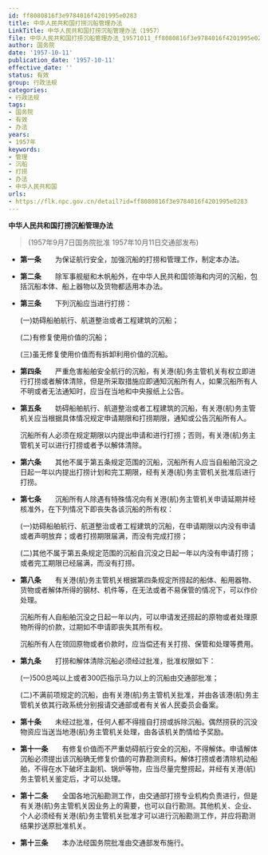 ```yaml
---
id: ff8080816f3e9784016f4201995e0283
title: 中华人民共和国打捞沉船管理办法
LinkTitle: 中华人民共和国打捞沉船管理办法（1957）
file: 中华人民共和国打捞沉船管理办法_19571011_ff8080816f3e9784016f4201995e0283.docx
author: 国务院
date: '1957-10-11'
publication_date: '1957-10-11'
effective_date: ''
status: 有效
group: 行政法规
categories:
- 行政法规
tags:
- 国务院
- 有效
- 办法
years:
- 1957年
keywords:
- 管理
- 沉船
- 打捞
- 办法
- 中华人民共和国
urls:
- https://flk.npc.gov.cn/detail?id=ff8080816f3e9784016f4201995e0283
---
```


**中华人民共和国打捞沉船管理办法**

> (1957年9月7日国务院批准 1957年10月11日交通部发布)

- **第一条**　　为保证航行安全，加强沉船的打捞和管理工作，制定本办法。

- **第二条**　　除军事舰艇和木帆船外，在中华人民共和国领海和内河的沉船，包括沉船本体、船上器物以及货物都适用本办法。

- **第三条**　　下列沉船应当进行打捞：

  (一)妨碍船舶航行、航道整治或者工程建筑的沉船；

  (二)有修复使用价值的沉船；

  (三)虽无修复使用价值而有拆卸利用价值的沉船。

- **第四条**　　严重危害船舶安全航行的沉船，有关港(航)务主管机关有权立即进行打捞或者解体清除，但是所采取措施应即通知沉船所有人，如果沉船所有人不明或者无法通知时，应当在当地和中央报纸上公告。

- **第五条**　　妨碍船舶航行、航道整治或者工程建筑的沉船，有关港(航)务主管机关应当根据具体情况规定申请期限和打捞期限，通知或公告沉船所有人。

  沉船所有人必须在规定期限以内提出申请和进行打捞；否则，有关港(航)务主管机关可以进行打捞或者予以解体清除。

- **第六条**　　其他不属于第五条规定范围的沉船，沉船所有人应当自船舶沉没之日起一年以内提出打捞计划和完工期限，经有关港(航)务主管机关批准后进行打捞。

- **第七条**　　沉船所有人除遇有特殊情况向有关港(航)务主管机关申请延期并经核准外，在下列情况下即丧失各该沉船的所有权：

  (一)妨碍船舶航行、航道整治或者工程建筑的沉船，在申请期限以内没有申请或者声明放弃；或者打捞期限届满，而没有完成打捞；

  (二)其他不属于第五条规定范围的沉船自沉没之日起一年以内没有申请打捞；或者完工期限已经届满，而没有打捞。

- **第八条**　　有关港(航)务主管机关根据第四条规定所捞起的船体、船用器物、货物或者解体所得的钢材、机件等，在无法或者不易保管的情况下，可以作价处理。

  沉船所有人自船舶沉没之日起一年以内，可以申请发还捞起的原物或者处理原物所得的价款，过期如不申请即丧失其所有权。

  沉船所有人在领回原物或者价款时，应当偿还有关打捞、保管和处理等费用。

- **第九条**　　打捞和解体清除沉船必须经过批准，批准权限如下：

  (一)500总吨以上或者300匹指示马力以上的沉船由交通部批准；

  (二)不满前项规定的沉船，由有关港(航)务主管机关批准，并由各该港(航)务主管机关依其行政系统分别报请交通部或者有关省人民委员会备案。

- **第十条**　　未经过批准，任何人都不得擅自打捞或拆除沉船。偶然捞获的沉没物资应当送当地港(航)务主管机关处理，由各该机关酌情给予奖励。

- **第十一条**　　有修复价值而不严重妨碍航行安全的沉船，不得解体。申请解体沉船必须提出该沉船确无修复价值的可靠勘测资料。解体打捞或者清除机动船舶，不得在水下破坏主副机、锅炉等物，应当尽量完整捞起，并经有关港(航)务主管机关鉴定后，才可以处理。

- **第十二条**　　全国各地沉船勘测工作，由交通部打捞专业机构负责进行，但是有关港(航)务主管机关因业务上的需要，也可以自行勘测。其他机关、企业、个人必须经有关港(航)务主管机关批准才可以进行沉船勘测工作，并应将勘测结果抄送原批准机关。

- **第十三条**　　本办法经国务院批准由交通部发布施行。
